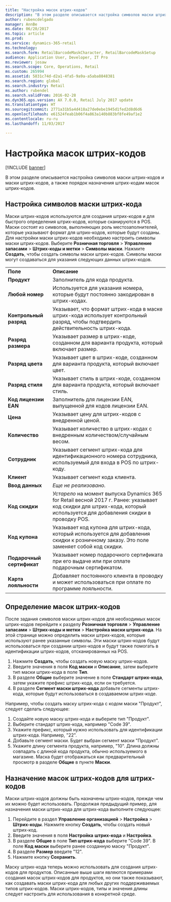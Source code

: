 ```yaml
---
title: "Настройка масок штрих-кодов"
description: "В этом разделе описывается настройка символов маски штрих-кодов и маски штрих-кодов, а также порядок назначения штрих-кодам масок штрих-кодов."
author: rubencdelgado
manager: AnnBe
ms.date: 06/20/2017
ms.topic: article
ms.prod: 
ms.service: dynamics-365-retail
ms.technology: 
ms.search.form: RetailBarcodeMaskCharacter, RetailBarcodeMaskSetup
audience: Application User, Developer, IT Pro
ms.reviewer: josaw
ms.search.scope: Core, Operations, Retail
ms.custom: 265994
ms.assetid: 5831c74d-d2a1-4fa5-9a9a-a5aba8848381
ms.search.region: global
ms.search.industry: Retail
ms.author: rubendel
ms.search.validFrom: 2016-02-28
ms.dyn365.ops.version: AX 7.0.0, Retail July 2017 update
ms.translationtype: HT
ms.sourcegitcommit: 2771a31b5a4d418a27de0ebe1945d1fed2d8d6d6
ms.openlocfilehash: e61524feab1b06f4a863a140b883bf8fe49af1e2
ms.contentlocale: ru-ru
ms.lasthandoff: 11/03/2017

---
```


# <a name="set-up-bar-code-masks"></a>Настройка масок штрих-кодов

[!INCLUDE [banner](includes/banner.md)]

В этом разделе описывается настройка символов маски штрих-кодов и маски штрих-кодов, а также порядок назначения штрих-кодам масок штрих-кодов.

<a name="set-up-bar-code-mask-characters"></a>Настройка символов маски штрих-кода
-------------------------------

Маски штрих-кодов используются для создания штрих-кодов и для быстрого определения штрих-кодов, которые сканируются в POS. Маски состоят из символов, выполняющих роль местозаполнителей, которые указывают формат для штрих-кодов, которые будут созданы. Для настройки маски штрих-кодов необходимо настроить символы маски штрих-кодов. Выберите **Розничная торговля** &gt; **Управление запасами** &gt; **Штрих-коды и метки** &gt; **Символы маски**. Нажмите **Создать**, чтобы создать символы маски штрих-кодов. Символы маски могут создаваться для указания следующих данных штрих-кодов.

|                      |                                                                                                                 |
|----------------------|-----------------------------------------------------------------------------------------------------------------|
| **Поле**            | **Описание**                                                                                                 |
| **Продукт**          | Заполнитель для кода продукта.                                                                                     |
| **Любой номер**       | Используется для указания номера, которые будут постоянно закодирован в штрих-кодах.                                                  |
| **Контрольный разряд**      | Указывает, что формат штрих-кода в маске штрих-кода использует контрольный разряд, чтобы подтвердить действительность штрих-кода. |
| **Разряд размера**       | Указывает размер в штрих-коде, созданном для варианта продукта, который включает размер.                                 |
| **Разряд цвета**      | Указывает цвет в штрих-коде, созданном для варианта продукта, который включает цвет.                               |
| **Разряд стиля**      | Указывает стиль в штрих-коде, созданном для варианта продукта, который включает стиль.                             |
| **Код лицензии EAN** | Заполнитель для лицензии EAN, выпущенной для кодов лицензии EAN.                                                       |
| **Цена**            | Указывает цену для штрих-кодов с внедренной ценой.                                                                   |
| **Количество**         | Указывает количество в штрих-кодах с внедренным количеством/случайным весом.                                                |
| **Сотрудник**         | Указывает сегмент штрих-кода для идентификационного номера сотрудника, используемый для входа в POS по штрих-коду.                                  |
| **Клиент**         | Указывает сегмент кода клиента.                                                                                  |
| **Ввод данных**       | *Еще не реализовано.*                                                                                          |
| **Код скидки**    | *Устарело* на момент выпуска Dynamics 365 for Retail весной 2017 г. Ранее: указывает код скидки для штрих-кода, который используется для добавления скидки в проводку POS.                                                                   |
| **Код купона**      | Указывает код купона для штрих-кода, который используется для добавления скидки к розничному заказу. Это поле заменяет собой код скидки.     |
| **Подарочный сертификат**        | Указывает номер подарочного сертификата при его выдаче или при оплате подарочным сертификатом.                                               |
| **Карта лояльности**     | Добавляет постоянного клиента в проводку и может использоваться при оплате по программе лояльности.                             |

## <a name="define-bar-code-masks"></a>Определение масок штрих-кодов
После задания символов маски штрих-кодов для необходимых масок штрих-кодов перейдите к разделу **Розничная торговля** &gt; **Управление запасами** &gt; **Штрих-коды и метки** &gt; **Настройка маски штрих-кода**. На этой странице можно определить маски штрих-кодов, которые используют ранее указанные символы. Эти маски штрих-кодов будут использоваться при создании штрих-кодов и будут также помогать в идентификации штрих-кодов, отсканированных на POS.

1.  Нажмите **Создать**, чтобы создать новую маску штрих-кодов.
2.  Введите значения в поля **Код маски** и **Описание**, затем выберите тип маски штрих-кода в поле **Тип**.
3.  В разделе **Общие** выберите значение в поле **Стандарт штрих-кода**, затем укажите префикс штрих-кода, если он требуется.
4.  В разделе **Сегмент маски штрих-кода** добавьте сегменты штрих-кода, которые будут использоваться в создаваемом штрих-коде.

Например, чтобы создать маску штрих-кода с кодом маски "Продукт", следует сделать следующее:

1.  Создайте новую маску штрих-кода и выберите тип "Продукт".
2.  Выберите стандарт штрих-кода, например "Code 39".
3.  Укажите префикс, который нужно использовать для идентификации штрих-кода. Например, "22".
4.  Добавьте сегмент маски. Будет выбран сегмент маски "Продукт".
5.  Укажите длину сегмента продукта, например, "10". Длина должны совпадать с длиной кода продукта, обычно используемого в магазине. Маска будет отображаться как предварительный просмотр в разделе **Общие** в пункте **Маски**.

## <a name="assign-bar-code-masks-to-bar-codes"></a>Назначение масок штрих-кодов для штрих-кодов
Маски штрих-кодов должны быть назначены штрих-кодов, прежде чем их можно будет использовать. Продолжая предыдущий пример, для назначения маски штрих-кода для штрих-кода выполните следующее:

1.  Перейдите в раздел **Управление организацией** &gt; **Настройка** &gt; **Штрих-коды**. Нажмите кнопку **Создать**, чтобы создать новый штрих-код.
2.  Введите значения в поля **Настройка** **штрих-кода** и **Настройка**.
3.  В разделе **Общие** в поле **Тип штрих-кода** выберите "Code 39". В поле **Код** **маски** выберите ранее созданную маску "Продукт".
4.  В разделе **Размер** введите "12".
5.  Нажмите кнопку **Сохранить**.

Маску штрих-кода теперь можно использовать для создания штрих-кодов для продуктов. Описанные выше шаги являются примерами создания масок штрих-кодов для продуктов, но они также показывают, как создавать маски штрих-кода для любых других поддерживаемых типов штрих-кодов. Маски штрих-кодов, типы и значения длины следует настроить для использования в конкретной среде.




